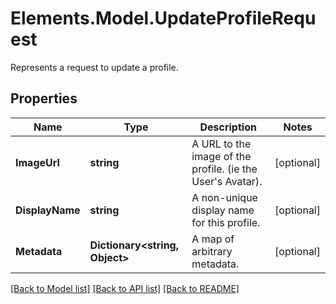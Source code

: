 # Elements.Model.UpdateProfileRequest
Represents a request to update a profile.

## Properties

Name | Type | Description | Notes
------------ | ------------- | ------------- | -------------
**ImageUrl** | **string** | A URL to the image of the profile.  (ie the User&#39;s Avatar). | [optional] 
**DisplayName** | **string** | A non-unique display name for this profile. | [optional] 
**Metadata** | **Dictionary&lt;string, Object&gt;** | A map of arbitrary metadata. | [optional] 

[[Back to Model list]](../README.md#documentation-for-models) [[Back to API list]](../README.md#documentation-for-api-endpoints) [[Back to README]](../README.md)

